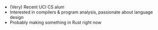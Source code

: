 * (Very) Recent UCI CS alum
* Interested in compilers & program analysis, passionate about language design
* Probably making something in Rust right now
